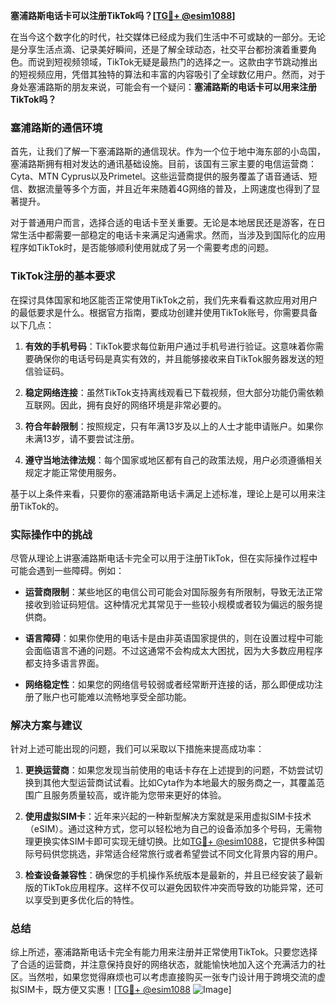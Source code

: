 **塞浦路斯电话卡可以注册TikTok吗？[[TG💪+ @esim1088](https://t.me/s/esim1088)]**

在当今这个数字化的时代，社交媒体已经成为我们生活中不可或缺的一部分。无论是分享生活点滴、记录美好瞬间，还是了解全球动态，社交平台都扮演着重要角色。而说到短视频领域，TikTok无疑是最热门的选择之一。这款由字节跳动推出的短视频应用，凭借其独特的算法和丰富的内容吸引了全球数亿用户。然而，对于身处塞浦路斯的朋友来说，可能会有一个疑问：**塞浦路斯的电话卡可以用来注册TikTok吗？**

### 塞浦路斯的通信环境

首先，让我们了解一下塞浦路斯的通信现状。作为一个位于地中海东部的小岛国，塞浦路斯拥有相对发达的通讯基础设施。目前，该国有三家主要的电信运营商：Cyta、MTN Cyprus以及Primetel。这些运营商提供的服务覆盖了语音通话、短信、数据流量等多个方面，并且近年来随着4G网络的普及，上网速度也得到了显著提升。

对于普通用户而言，选择合适的电话卡至关重要。无论是本地居民还是游客，在日常生活中都需要一部稳定的电话卡来满足沟通需求。然而，当涉及到国际化的应用程序如TikTok时，是否能够顺利使用就成了另一个需要考虑的问题。

### TikTok注册的基本要求

在探讨具体国家和地区能否正常使用TikTok之前，我们先来看看这款应用对用户的最低要求是什么。根据官方指南，要成功创建并使用TikTok账号，你需要具备以下几点：

1. **有效的手机号码**：TikTok要求每位新用户通过手机号进行验证。这意味着你需要确保你的电话号码是真实有效的，并且能够接收来自TikTok服务器发送的短信验证码。
   
2. **稳定网络连接**：虽然TikTok支持离线观看已下载视频，但大部分功能仍需依赖互联网。因此，拥有良好的网络环境是非常必要的。
   
3. **符合年龄限制**：按照规定，只有年满13岁及以上的人士才能申请账户。如果你未满13岁，请不要尝试注册。

4. **遵守当地法律法规**：每个国家或地区都有自己的政策法规，用户必须遵循相关规定才能正常使用服务。

基于以上条件来看，只要你的塞浦路斯电话卡满足上述标准，理论上是可以用来注册TikTok的。

### 实际操作中的挑战

尽管从理论上讲塞浦路斯电话卡完全可以用于注册TikTok，但在实际操作过程中可能会遇到一些障碍。例如：

- **运营商限制**：某些地区的电信公司可能会对国际服务有所限制，导致无法正常接收到验证码短信。这种情况尤其常见于一些较小规模或者较为偏远的服务提供商。
  
- **语言障碍**：如果你使用的电话卡是由非英语国家提供的，则在设置过程中可能会面临语言不通的问题。不过这通常不会构成太大困扰，因为大多数应用程序都支持多语言界面。

- **网络稳定性**：如果您的网络信号较弱或者经常断开连接的话，那么即便成功注册了账户也可能难以流畅地享受全部功能。

### 解决方案与建议

针对上述可能出现的问题，我们可以采取以下措施来提高成功率：

1. **更换运营商**：如果您发现当前使用的电话卡存在上述提到的问题，不妨尝试切换到其他大型运营商试试看。比如Cyta作为本地最大的服务商之一，其覆盖范围广且服务质量较高，或许能为您带来更好的体验。

2. **使用虚拟SIM卡**：近年来兴起的一种新型解决方案就是采用虚拟SIM卡技术（eSIM）。通过这种方式，您可以轻松地为自己的设备添加多个号码，无需物理更换实体SIM卡即可实现无缝切换。比如[TG💪+ @esim1088](https://t.me/s/esim1088)，它提供多种国际号码供您挑选，非常适合经常旅行或者希望尝试不同文化背景内容的用户。

3. **检查设备兼容性**：确保您的手机操作系统版本是最新的，并且已经安装了最新版的TikTok应用程序。这样不仅可以避免因软件冲突而导致的功能异常，还可以享受到更多优化后的特性。

### 总结

综上所述，塞浦路斯电话卡完全有能力用来注册并正常使用TikTok。只要您选择了合适的运营商，并注意保持良好的网络状态，就能愉快地加入这个充满活力的社区。当然啦，如果您觉得麻烦也可以考虑直接购买一张专门设计用于跨境交流的虚拟SIM卡，既方便又实惠！[[TG💪+ @esim1088](https://t.me/s/esim1088) ![Image](https://i.postimg.cc/4NQfJmqS/Snipaste-2025-05-13-00-14-12.png)]